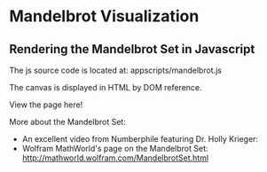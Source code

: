 # Mandelbrot Visualization
Rendering the Mandelbrot Set in Javascript
----
The js source code is located at: appscripts/mandelbrot.js

The canvas is displayed in HTML by DOM reference.

View the page here!

More about the Mandelbrot Set:
- An excellent video from Numberphile featuring Dr. Holly Krieger:
- Wolfram MathWorld's page on the Mandelbrot Set: 
http://mathworld.wolfram.com/MandelbrotSet.html
